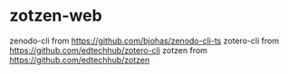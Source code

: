# zotzen-web

zenodo-cli from https://github.com/bjohas/zenodo-cli-ts
zotero-cli from https://github.com/edtechhub/zotero-cli
zotzen from https://github.com/edtechhub/zotzen
